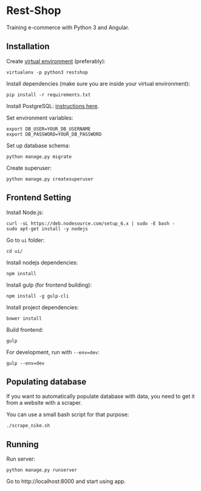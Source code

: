 # Rest-Shop

Training e-commerce with Python 3 and Angular.

## Installation

Create [virtual environment](https://virtualenv.pypa.io/en/stable/) (preferably):
```
virtualenv -p python3 restshop
```

Install dependencies (make sure you are inside your virtual environment):
```
pip install -r requirements.txt
```

Install PostgreSQL: [instructions here](POSTGRESQL.md).

Set environment variables:
```
export DB_USER=YOUR_DB_USERNAME
export DB_PASSWORD=YOUR_DB_PASSWORD
```

Set up database schema:
```
python manage.py migrate
```

Create superuser:
```
python manage.py createsuperuser
```

## Frontend Setting

Install Node.js:
```
curl -sL https://deb.nodesource.com/setup_6.x | sudo -E bash -
sudo apt-get install -y nodejs
```

Go to `ui` folder:
```
cd ui/
```

Install nodejs dependencies:
```
npm install
```

Install gulp (for frontend building):
```
npm install -g gulp-cli
```

Install project dependencies:
```
bower install
```

Build frontend:
```
gulp
```

For development, run with `--env=dev`:
```
gulp --env=dev
```

## Populating database

If you want to automatically populate database with data,
you need to get it from a website with a scraper.

You can use a small bash script for that purpose:
```
./scrape_nike.sh
```


## Running

Run server:
```
python manage.py runserver
```

Go to http://localhost:8000 and start using app.
